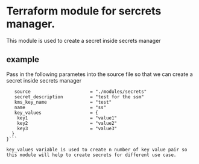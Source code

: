 # Terraform module for sercrets manager.

This module is used to create a secret inside secrets manager

## example

Pass in the following parametes into the source file so that we can create a secret inside secrets manager

```module "test_secrets" {
   source                      = "./modules/secrets"
   secret_description          = "test for the ssm"
   kms_key_name                = "test"
   name                        = "ss"
   key_values                  = {
    key1                       = "value1"
    key2                       = "value2"
    key3                       = "value3"
  }
}```

key_values variable is used to create n number of key value pair so this module will help to create secrets for different use case. 